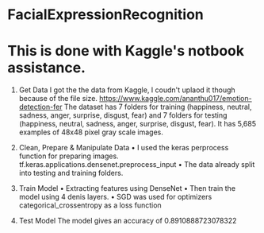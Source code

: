 # FacialExpressionRecognition
# This is done with Kaggle's notbook assistance. 

1. Get Data
I got the the data from Kaggle, I coudn't uplaod it though because of the file size. 
https://www.kaggle.com/ananthu017/emotion-detection-fer
The dataset has 7 folders for training (happiness, neutral, sadness, anger, surprise, disgust, fear) and 7 folders for testing (happiness, neutral, sadness, anger, surprise, disgust, fear).
It has 5,685 examples of 48x48 pixel gray scale images.

2. Clean, Prepare & Manipulate Data
• I used the keras perprocess function for preparing images. tf.keras.applications.densenet.preprocess_input
• The data already split into testing and training folders.

3. Train Model
• Extracting features using DenseNet
• Then train the model using 4 denis layers.
• SGD was used for optimizers categorical_crossentropy as a loss function

4. Test Model
The model gives an accuracy of 0.8910888723078322
